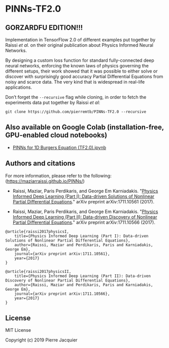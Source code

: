 # PINNs-TF2.0
## GORZARDFU EDITION!!!
Implementation in TensorFlow 2.0 of different examples put together by Raissi _et al._ on their original publication about Physics Informed Neural Networks.

By designing a custom loss function for standard fully-connected deep neural networks, enforcing the known laws of physics governing the different setups, their work showed that it was possible to either solve or discover with surprisingly good accuracy Partial Differential Equations from noisy and scarce  data. The very kind that is widespread in real-life applications.

Don’t forget the `--recursive` flag while cloning, in order to fetch the experiments data put together by Raissi _et al_:
```console
git clone https://github.com/pierremtb/PINNs-TF2.0 --recursive
```

## Also available on Google Colab (installation-free, GPU-enabled cloud notebooks)
- [PINNs for 1D Burgers Equation (TF2.0).ipynb](https://colab.research.google.com/drive/1lo7Kf8zTb-DF_MjkO8Y07sYELnX3BNUR)

## Authors and citations
For more information, please refer to the following: (https://maziarraissi.github.io/PINNs/)

  - Raissi, Maziar, Paris Perdikaris, and George Em Karniadakis. "[Physics Informed Deep Learning (Part I): Data-driven Solutions of Nonlinear Partial Differential Equations](https://arxiv.org/abs/1711.10561)." arXiv preprint arXiv:1711.10561 (2017).
  
  - Raissi, Maziar, Paris Perdikaris, and George Em Karniadakis. "[Physics Informed Deep Learning (Part II): Data-driven Discovery of Nonlinear Partial Differential Equations](https://arxiv.org/abs/1711.10566)." arXiv preprint arXiv:1711.10566 (2017).

```
@article{raissi2017physicsI,
    title={Physics Informed Deep Learning (Part I): Data-driven Solutions of Nonlinear Partial Differential Equations},
    author={Raissi, Maziar and Perdikaris, Paris and Karniadakis, George Em},
    journal={arXiv preprint arXiv:1711.10561},
    year={2017}
}

@article{raissi2017physicsII,
    title={Physics Informed Deep Learning (Part II): Data-driven Discovery of Nonlinear Partial Differential Equations},
    author={Raissi, Maziar and Perdikaris, Paris and Karniadakis, George Em},
    journal={arXiv preprint arXiv:1711.10566},
    year={2017}
}
```

## License
MIT License

Copyright (c) 2019 Pierre Jacquier
